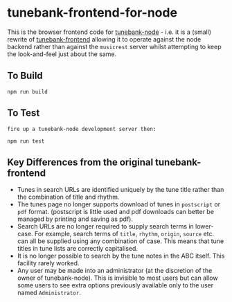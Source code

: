 # tunebank-frontend-for-node


This is the browser frontend code for [tunebank-node](https://github.com/newlandsvalley/tunebank-node) - i.e. it is a (small) rewrite of [tunebank-frontend](https://github.com/newlandsvalley/tunebank-frontend) allowing it to operate against the node backend rather than against the `musicrest` server whilst attempting to keep the look-and-feel just about the same.

## To Build

    npm run build

## To Test

    fire up a tunebank-node development server then:

    npm run test

## Key Differences from the original tunebank-frontend

  * Tunes in search URLs are identified uniquely by the tune title rather than the combination of title and rhythm.
  * The tunes page no longer supports download of tunes in `postscript` or `pdf` format. (postscript is little used and pdf downloads can better be managed by printing and saving as pdf).
  * Search URLs are no longer required to supply search terms in lower-case.  For example, search terms of `title`, `rhythm`, `origin`, `source` etc. can all be supplied using any combination of case.  This means that tune titles in tune lists are correctly capitalised.
  * It is no longer possible to search by the tune notes in the ABC itself.  This facility rarely worked.
  * Any user may be made into an administrator (at the discretion of the owner of tunebank-node).  This is invisible to most users but can allow some users to see extra options previously available only to the user named `Administrator`.



